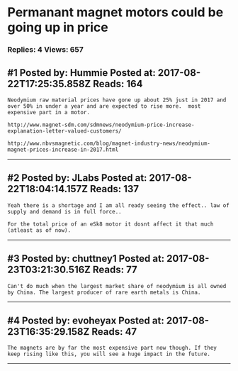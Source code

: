 # Permanant magnet motors could be going up in price

### Replies: 4 Views: 657

## \#1 Posted by: Hummie Posted at: 2017-08-22T17:25:35.858Z Reads: 164

```
Neodymium raw material prices have gone up about 25% just in 2017 and over 50% in under a year and are expected to rise more.  most expensive part in a motor.

http://www.magnet-sdm.com/sdmnews/neodymium-price-increase-explanation-letter-valued-customers/

http://www.nbvsmagnetic.com/blog/magnet-industry-news/neodymium-magnet-prices-increase-in-2017.html
```

---
## \#2 Posted by: JLabs Posted at: 2017-08-22T18:04:14.157Z Reads: 137

```
Yeah there is a shortage and I am all ready seeing the effect.. law of supply and demand is in full force.. 

For the total price of an eSk8 motor it dosnt affect it that much (atleast as of now).
```

---
## \#3 Posted by: chuttney1 Posted at: 2017-08-23T03:21:30.516Z Reads: 77

```
Can't do much when the largest market share of neodymium is all owned by China. The largest producer of rare earth metals is China.
```

---
## \#4 Posted by: evoheyax Posted at: 2017-08-23T16:35:29.158Z Reads: 47

```
The magnets are by far the most expensive part now though. If they keep rising like this, you will see a huge impact in the future.
```

---
